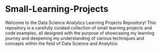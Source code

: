# Small-Learning-Projects

Welcome to the Data Science Analytics Learning Projects Repository! This repository is a carefully curated collection of small learning projects and code examples, all designed with the purpose of showcasing my learning journey and deepening my understanding of various techniques and concepts within the field of Data Science and Analytics.
